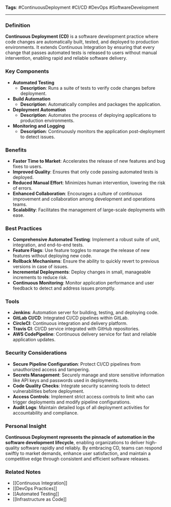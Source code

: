 **Tags**: #ContinuousDeployment #CI/CD #DevOps #SoftwareDevelopment

---

### Definition

**Continuous Deployment (CD)** is a software development practice where code changes are automatically built, tested, and deployed to production environments. It extends Continuous Integration by ensuring that every change that passes automated tests is released to users without manual intervention, enabling rapid and reliable software delivery.

### Key Components

- **Automated Testing**
    - **Description**: Runs a suite of tests to verify code changes before deployment.
- **Build Automation**
    - **Description**: Automatically compiles and packages the application.
- **Deployment Automation**
    - **Description**: Automates the process of deploying applications to production environments.
- **Monitoring and Logging**
    - **Description**: Continuously monitors the application post-deployment to detect issues.

### Benefits

- **Faster Time to Market**: Accelerates the release of new features and bug fixes to users.
- **Improved Quality**: Ensures that only code passing automated tests is deployed.
- **Reduced Manual Effort**: Minimizes human intervention, lowering the risk of errors.
- **Enhanced Collaboration**: Encourages a culture of continuous improvement and collaboration among development and operations teams.
- **Scalability**: Facilitates the management of large-scale deployments with ease.

### Best Practices

- **Comprehensive Automated Testing**: Implement a robust suite of unit, integration, and end-to-end tests.
- **Feature Flags**: Use feature toggles to manage the release of new features without deploying new code.
- **Rollback Mechanisms**: Ensure the ability to quickly revert to previous versions in case of issues.
- **Incremental Deployments**: Deploy changes in small, manageable increments to reduce risk.
- **Continuous Monitoring**: Monitor application performance and user feedback to detect and address issues promptly.

### Tools

- **Jenkins**: Automation server for building, testing, and deploying code.
- **GitLab CI/CD**: Integrated CI/CD pipelines within GitLab.
- **CircleCI**: Continuous integration and delivery platform.
- **Travis CI**: CI/CD service integrated with GitHub repositories.
- **AWS CodePipeline**: Continuous delivery service for fast and reliable application updates.

### Security Considerations

- **Secure Pipeline Configuration**: Protect CI/CD pipelines from unauthorized access and tampering.
- **Secrets Management**: Securely manage and store sensitive information like API keys and passwords used in deployments.
- **Code Quality Checks**: Integrate security scanning tools to detect vulnerabilities before deployment.
- **Access Controls**: Implement strict access controls to limit who can trigger deployments and modify pipeline configurations.
- **Audit Logs**: Maintain detailed logs of all deployment activities for accountability and compliance.

### Personal Insight

**Continuous Deployment represents the pinnacle of automation in the software development lifecycle**, enabling organizations to deliver high-quality software rapidly and reliably. By embracing CD, teams can respond swiftly to market demands, enhance user satisfaction, and maintain a competitive edge through consistent and efficient software releases.

### Related Notes

- [[Continuous Integration]]
- [[DevOps Practices]]
- [[Automated Testing]]
- [[Infrastructure as Code]]